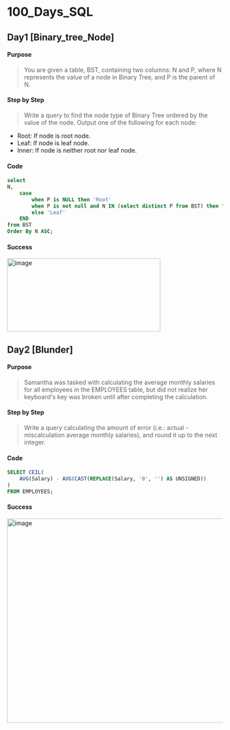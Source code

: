# 100\_Days\_SQL


## Day1 [Binary_tree_Node]

#### Purpose
> You are given a table, BST, containing two columns: N and P, where N represents the value of a node in Binary Tree, and P is the parent of N.

#### Step by Step
> Write a query to find the node type of Binary Tree ordered by the value of the node. Output one of the following for each node:

- Root: If node is root node.
- Leaf: If node is leaf node.
- Inner: If node is neither root nor leaf node.

#### Code
```SQL
select
N,
    case 
        when P is NULL then 'Root'
        when P is not null and N IN (select distinct P from BST) then "Inner"
        else 'Leaf'
    END
from BST
Order By N ASC;
```
#### Success
<img width="358" height="171" alt="image" src="https://github.com/user-attachments/assets/0f49ef13-561d-48b8-940a-6337193f720c" />

## Day2 [Blunder] 

#### Purpose
> Samantha was tasked with calculating the average monthly salaries for all employees in the EMPLOYEES table, but did not realize her keyboard's  key was broken until after completing the calculation.

#### Step by Step
> Write a query calculating the amount of error (i.e.: actual - miscalculation average monthly salaries), and round it up to the next integer.

#### Code
```SQL
SELECT CEIL(
    AVG(Salary) - AVG(CAST(REPLACE(Salary, '0', '') AS UNSIGNED))
) 
FROM EMPLOYEES;
```

#### Success
<img width="857" height="477" alt="image" src="https://github.com/user-attachments/assets/db1e3222-b385-4755-8b2b-28bcde7f28d9" />

